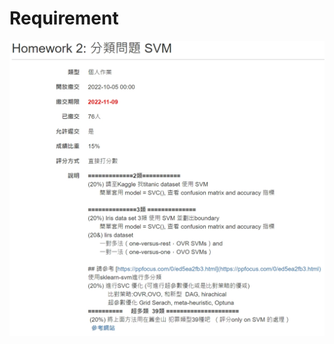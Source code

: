 # Requirement
<img src="https://github.com/gigilin7/AIOT/blob/main/SVM/requirement.jpg" width="600" />
